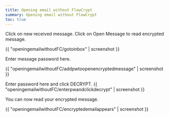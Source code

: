 ```yaml
---
title: Opening email without FlowCrypt
summary: Opening email without FlowCrypt
toc: true
---
```


Click on new received message. Click on Open Message to read encrypted message.

{{ "openingemailwithoutFC/gotoinbox" | screenshot }}

Enter message password here.

{{ "openingemailwithoutFC/addpwtoopenencryptedmessage" | screenshot }}

Enter password here and click DECRYPT.
{{ "openingemailwithoutFC/enterpwandclickdecrypt" | screenshot }}

You can now read your encrypted message.

{{ "openingemailwithoutFC/encryptedemailappears" | screenshot }}
